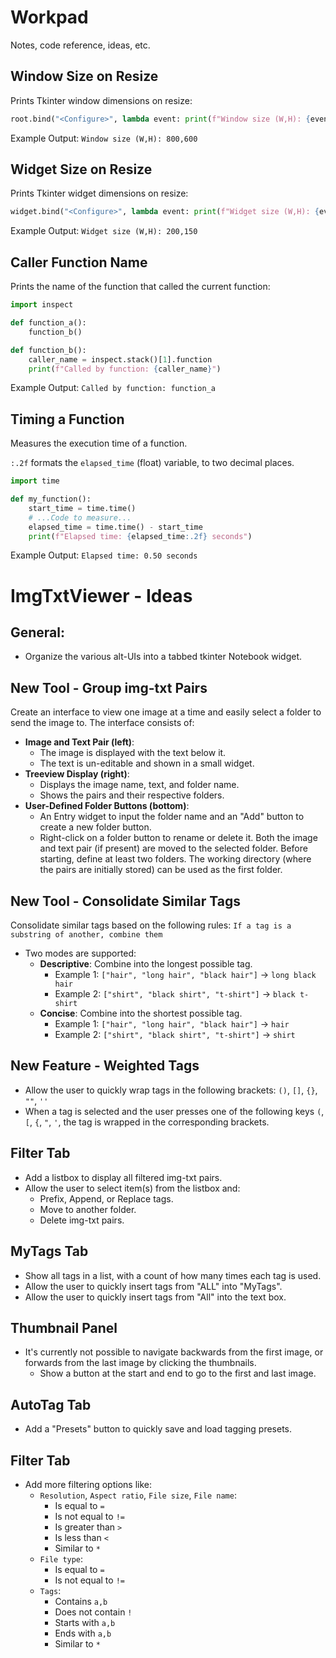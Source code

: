 # Workpad

Notes, code reference, ideas, etc.


<!--###########################################################################-->


## Window Size on Resize

Prints Tkinter window dimensions on resize:

```python
root.bind("<Configure>", lambda event: print(f"Window size (W,H): {event.width},{event.height}") if event.widget == root else None)
```

Example Output: `Window size (W,H): 800,600`


<!--###########################################################################-->


## Widget Size on Resize

Prints Tkinter widget dimensions on resize:

```python
widget.bind("<Configure>", lambda event: print(f"Widget size (W,H): {event.width},{event.height}"))
```

Example Output: `Widget size (W,H): 200,150`


<!--###########################################################################-->


## Caller Function Name

Prints the name of the function that called the current function:

```python
import inspect

def function_a():
    function_b()

def function_b():
    caller_name = inspect.stack()[1].function
    print(f"Called by function: {caller_name}")
```

Example Output: `Called by function: function_a`


<!--###########################################################################-->


## Timing a Function

Measures the execution time of a function.

`:.2f` formats the `elapsed_time` (float) variable, to two decimal places.

```python
import time

def my_function():
    start_time = time.time()
    # ...Code to measure...
    elapsed_time = time.time() - start_time
    print(f"Elapsed time: {elapsed_time:.2f} seconds")
```

Example Output: `Elapsed time: 0.50 seconds`


<!--###########################################################################-->



# ImgTxtViewer - Ideas

## General:
- Organize the various alt-UIs into a tabbed tkinter Notebook widget.


<!-- Tools / Features --#########################################################################-->
## New Tool - Group img-txt Pairs
Create an interface to view one image at a time and easily select a folder to send the image to. The interface consists of:
- **Image and Text Pair (left)**:
  - The image is displayed with the text below it.
  - The text is un-editable and shown in a small widget.
- **Treeview Display (right)**:
  - Displays the image name, text, and folder name.
  - Shows the pairs and their respective folders.
- **User-Defined Folder Buttons (bottom)**:
  - An Entry widget to input the folder name and an "Add" button to create a new folder button.
  - Right-click on a folder button to rename or delete it.
Both the image and text pair (if present) are moved to the selected folder. Before starting, define at least two folders. The working directory (where the pairs are initially stored) can be used as the first folder.


## New Tool - Consolidate Similar Tags
Consolidate similar tags based on the following rules: `If a tag is a substring of another, combine them`
- Two modes are supported:
  - **Descriptive**: Combine into the longest possible tag.
    - Example 1: `["hair", "long hair", "black hair"]` → `long black hair`
    - Example 2: `["shirt", "black shirt", "t-shirt"]` → `black t-shirt`
  - **Concise**: Combine into the shortest possible tag.
    - Example 1: `["hair", "long hair", "black hair"]` → `hair`
    - Example 2: `["shirt", "black shirt", "t-shirt"]` → `shirt`


## New Feature - Weighted Tags
- Allow the user to quickly wrap tags in the following brackets: `()`, `[]`, `{}`, `""`, `''`
- When a tag is selected and the user presses one of the following keys `(`, `[`, `{`, `"`, `'`, the tag is wrapped in the corresponding brackets.


<!-- Notebook Tabs --############################################################################-->
## Filter Tab
- Add a listbox to display all filtered img-txt pairs.
- Allow the user to select item(s) from the listbox and:
  - Prefix, Append, or Replace tags.
  - Move to another folder.
  - Delete img-txt pairs.


## MyTags Tab
- Show all tags in a list, with a count of how many times each tag is used.
- Allow the user to quickly insert tags from "ALL" into "MyTags".
- Allow the user to quickly insert tags from "All" into the text box.


## Thumbnail Panel
- It's currently not possible to navigate backwards from the first image, or forwards from the last image by clicking the thumbnails.
  - Show a button at the start and end to go to the first and last image.


## AutoTag Tab
- Add a "Presets" button to quickly save and load tagging presets.


## Filter Tab
- Add more filtering options like:
  - `Resolution`, `Aspect ratio`, `File size`, `File name`:
    - Is equal to `=`
    - Is not equal to `!=`
    - Is greater than `>`
    - Is less than `<`
    - Similar to `*`
  - `File type`:
    - Is equal to `=`
    - Is not equal to `!=`
  - `Tags`:
    - Contains `a,b`
    - Does not contain `!`
    - Starts with `a,b`
    - Ends with `a,b`
    - Similar to `*`
